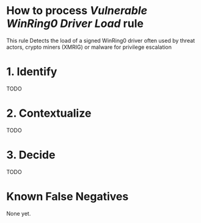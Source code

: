# How to process *Vulnerable WinRing0 Driver Load* rule
This rule Detects the load of a signed WinRing0 driver often used by threat actors, crypto miners (XMRIG) or malware for privilege escalation

# 1. Identify
TODO

# 2. Contextualize
TODO

# 3. Decide
TODO

# Known False Negatives
None yet.
